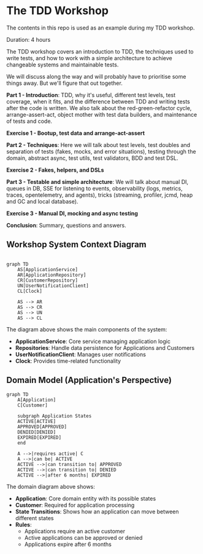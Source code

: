 # The TDD Workshop

The contents in this repo is used as an example during my TDD workshop.

Duration: 4 hours

The TDD workshop covers an introduction to TDD, the techniques used to write tests,
and how to work with a simple architecture to achieve changeable systems and maintainable tests.

We will discuss along the way and will probably have to prioritise some things away. But we'll figure that out together.

**Part 1 - Introduction**: TDD, why it's useful, different test levels, test coverage, when it fits, and the difference between TDD and writing tests after the code is written. We also talk about the red-green-refactor cycle, arrange-assert-act, object mother with test data builders, and maintenance of tests and code.

**Exercise 1 - Bootup, test data and arrange-act-assert**

**Part 2 - Techniques**: Here we will talk about test levels, test doubles and separation of tests (fakes, mocks, and error situations), testing through the domain, abstract async, test utils, test validators, BDD and test DSL.

**Exercise 2 - Fakes, helpers, and DSLs**

**Part 3 - Testable and simple architecture**: We will talk about manual DI, queues in DB, SSE for listening to events, observability (logs, metrics, traces, opentelemetry, and agents), tricks (streaming, profiler, jcmd, heap and GC and local database).

**Exercise 3 - Manual DI, mocking and async testing**

**Conclusion**: Summary, questions and answers.

## Workshop System Context Diagram

```mermaid

graph TD
    AS[ApplicationService]
    AR[ApplicationRepository]
    CR[CustomerRepository]
    UN[UserNotificationClient]
    CL[Clock]

    AS --> AR
    AS --> CR
    AS --> UN
    AS --> CL

```

The diagram above shows the main components of the system:
- **ApplicationService**: Core service managing application logic
- **Repositories**: Handle data persistence for Applications and Customers
- **UserNotificationClient**: Manages user notifications
- **Clock**: Provides time-related functionality

## Domain Model (Application's Perspective)

```mermaid
graph TD
    A[Application]
    C[Customer]

    subgraph Application States
    ACTIVE[ACTIVE]
    APPROVED[APPROVED]
    DENIED[DENIED]
    EXPIRED[EXPIRED]
    end

    A -->|requires active| C
    A -->|can be| ACTIVE
    ACTIVE -->|can transition to| APPROVED
    ACTIVE -->|can transition to| DENIED
    ACTIVE -->|after 6 months| EXPIRED
```

The domain diagram above shows:
- **Application**: Core domain entity with its possible states
- **Customer**: Required for application processing
- **State Transitions**: Shows how an application can move between different states
- **Rules**:
    - Applications require an active customer
    - Active applications can be approved or denied
    - Applications expire after 6 months
